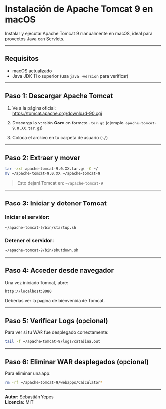 # Instalación de Apache Tomcat 9 en macOS

Instalar y ejecutar Apache Tomcat 9 manualmente en macOS, ideal para proyectos Java con Servlets.

---

## Requisitos

- macOS actualizado
- Java JDK 11 o superior (usa `java -version` para verificar)

---

## Paso 1: Descargar Apache Tomcat

1. Ve a la página oficial:  
    https://tomcat.apache.org/download-90.cgi

2. Descarga la versión **Core** en formato `.tar.gz` (ejemplo: `apache-tomcat-9.0.XX.tar.gz`)

3. Coloca el archivo en tu carpeta de usuario (`~/`)

---

## Paso 2: Extraer y mover

```bash
tar -zxf apache-tomcat-9.0.XX.tar.gz -C ~/
mv ~/apache-tomcat-9.0.XX ~/apache-tomcat-9
```

> Esto dejará Tomcat en: `~/apache-tomcat-9`

---

## Paso 3: Iniciar y detener Tomcat

### Iniciar el servidor:

```bash
~/apache-tomcat-9/bin/startup.sh
```

### Detener el servidor:

```bash
~/apache-tomcat-9/bin/shutdown.sh
```

---

## Paso 4: Acceder desde navegador

Una vez iniciado Tomcat, abre:

```
http://localhost:8080
```

Deberías ver la página de bienvenida de Tomcat.

---

## Paso 5: Verificar Logs (opcional)

Para ver si tu WAR fue desplegado correctamente:

```bash
tail -f ~/apache-tomcat-9/logs/catalina.out
```

---

## Paso 6: Eliminar WAR desplegados (opcional)

Para eliminar una app:

```bash
rm -rf ~/apache-tomcat-9/webapps/Calculator*
```

---

**Autor:** Sebastián Yepes  
**Licencia:** MIT
